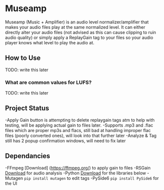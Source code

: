 # Museamp
Museamp (Music + Amplifier) is an audio level normalizer/amplifier that makes your audio files play at the same normalized level. It can either directly alter your audio files (not advised as this can cause clipping to ruin audio quality) or simply apply a ReplayGain tag to your files so your audio player knows what level to play the audio at.

## How to Use
TODO: write this later

### What are common values for LUFS?
TODO: write this later

## Project Status
-Apply Gain button is attempting to delete replaygain tags atm to help with testing, will be applying actual gain to files later.
-Supports .mp3 and .flac files which are proper mp3s and flacs, still bad at handling improper flac files (poorly converted ones), will look into that further later
-Analyze & Tag still has 2 popup confirmation windows, will need to fix later

## Dependancies
-FFmpeg [Download] (https://ffmpeg.org/) to apply gain to files
-RSGain [Download](https://github.com/complexlogic/rsgain) for audio analysis
-Python [Download](https://www.python.org/downloads/) for the libraries below
-Mutagen ```pip install mutagen``` to edit tags
-PySide6 ```pip install PySide6``` for the UI